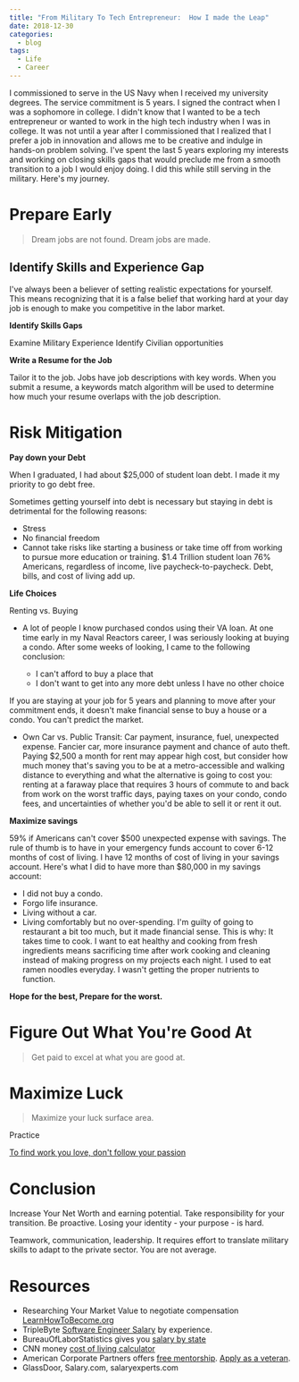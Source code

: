 ```yaml
---
title: "From Military To Tech Entrepreneur:  How I made the Leap"
date: 2018-12-30
categories:
  - blog
tags:
  - Life
  - Career
---
```

I commissioned to serve in the US Navy when I received my university degrees. The service commitment is 5 years. I signed the contract when I was a sophomore in college. I didn't know that I wanted to be a tech entrepreneur or wanted to work in the high tech industry when I was in college. It was not until a year after I commissioned that I realized that I prefer a job in innovation and allows me to be creative and indulge in hands-on problem solving. I've spent the last 5 years exploring my interests and working on closing skills gaps that would preclude me from a smooth transition to a job I would enjoy doing. I did this while still serving in the military.  Here's my journey.

<!--more-->

# Prepare Early
> Dream jobs are not found. Dream jobs are made.

## Identify Skills and Experience Gap

I've always been a believer of setting realistic expectations for yourself. This means recognizing that it is a false belief that working hard at your day job is enough to make you competitive in the labor market.


**Identify Skills Gaps**

Examine Military Experience
Identify Civilian opportunities

**Write a Resume for the Job**

Tailor it to the job. Jobs have job descriptions with key words. When you submit a resume, a keywords match algorithm will be used to determine how much your resume overlaps with the job description.


# Risk Mitigation

**Pay down your Debt**

When I graduated, I had about $25,000 of student loan debt.  I made it my priority to go debt free.

Sometimes getting yourself into debt is necessary but staying in debt is detrimental for the following reasons:

* Stress
* No financial freedom
* Cannot take risks like starting a business or take time off from working to pursue more education or training.
$1.4 Trillion student loan
76% Americans, regardless of income, live paycheck-to-paycheck. Debt, bills, and cost of living add up.

**Life Choices**

Renting vs. Buying

* A lot of people I know purchased condos using their VA loan. At one time early in my Naval Reactors career, I was seriously looking at buying a condo. After some weeks of looking, I came to the following conclusion:

  * I can't afford to buy a place that
  * I don't want to get into any more debt unless I have no other choice

If you are staying at your job for 5 years and planning to move after your commitment ends, it doesn't make financial sense to buy a house or a condo. You can't predict the market.
* Own Car vs. Public Transit: Car payment, insurance, fuel, unexpected expense. Fancier car, more insurance payment and chance of auto theft. Paying $2,500 a month for rent may appear high cost, but consider how much money that's saving you to be at a metro-accessible and walking distance to everything and what the alternative is going to cost you: renting at a faraway place that requires 3 hours of commute to and back from work on the worst traffic days, paying taxes on your condo, condo fees, and uncertainties of whether you'd be able to sell it or rent it out.

**Maximize savings**

59% if Americans can't cover $500 unexpected expense with savings. The rule of thumb is to have in your emergency funds account to cover 6-12 months of cost of living. I have 12 months of cost of living in your savings account. Here's what I did to have more than $80,000 in my savings account:

* I did not buy a condo.
* Forgo life insurance.
* Living without a car.
* Living comfortably but no over-spending. I'm guilty of going to restaurant a bit too much, but it made financial sense. This is why: It takes time to cook. I want to eat healthy and cooking from fresh ingredients means sacrificing time after work cooking and cleaning instead of making progress on my projects each night. I used to eat ramen noodles everyday. I wasn't getting the proper nutrients to function.


**Hope for the best, Prepare for the worst.**

# Figure Out What You're Good At

> Get paid to excel at what you are good at.

# Maximize Luck

> Maximize your luck surface area.

Practice

[To find work you love, don't follow your passion](https://www.youtube.com/watch?v=MKlx1DLa9EA)

# Conclusion

Increase Your Net Worth and earning potential.
Take responsibility for your transition. Be proactive. Losing your identity - your purpose - is hard.

Teamwork, communication, leadership. It requires effort to translate military skills to adapt to the private sector. You are not average.

# Resources

* Researching Your Market Value to negotiate compensation [LearnHowToBecome.org](https://www.learnhowtobecome.org/computer-programmer/)
* TripleByte [Software Engineer Salary](https://triplebyte.com/software-engineer-salary) by experience.
* BureauOfLaborStatistics gives you [salary by state](https://www.bls.gov/oes/current/map_changer.htm)
* CNN money [cost of living calculator](http://money.cnn.com/calculator/pf/cost-of-living/)
* American Corporate Partners offers [free mentorship](https://www.acp-usa.org/mentoring-program/program-overview). [Apply as a veteran](https://www.acp-usa.org/mentoring-program/veteran-application).
* GlassDoor, Salary.com, salaryexperts.com
